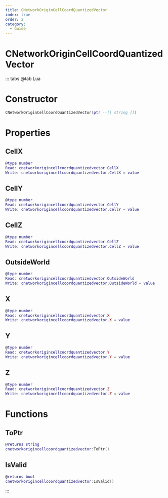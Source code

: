 ```yaml
---
title: CNetworkOriginCellCoordQuantizedVector
index: true
order: 2
category:
  - Guide
---
```


# CNetworkOriginCellCoordQuantizedVector

::: tabs
@tab Lua
# Constructor
```lua
CNetworkOriginCellCoordQuantizedVector(ptr --[[ string ]])
```
# Properties
## CellX 
```lua
@type number
Read: cnetworkorigincellcoordquantizedvector.CellX
Write: cnetworkorigincellcoordquantizedvector.CellX = value
```
## CellY 
```lua
@type number
Read: cnetworkorigincellcoordquantizedvector.CellY
Write: cnetworkorigincellcoordquantizedvector.CellY = value
```
## CellZ 
```lua
@type number
Read: cnetworkorigincellcoordquantizedvector.CellZ
Write: cnetworkorigincellcoordquantizedvector.CellZ = value
```
## OutsideWorld 
```lua
@type number
Read: cnetworkorigincellcoordquantizedvector.OutsideWorld
Write: cnetworkorigincellcoordquantizedvector.OutsideWorld = value
```
## X 
```lua
@type number
Read: cnetworkorigincellcoordquantizedvector.X
Write: cnetworkorigincellcoordquantizedvector.X = value
```
## Y 
```lua
@type number
Read: cnetworkorigincellcoordquantizedvector.Y
Write: cnetworkorigincellcoordquantizedvector.Y = value
```
## Z 
```lua
@type number
Read: cnetworkorigincellcoordquantizedvector.Z
Write: cnetworkorigincellcoordquantizedvector.Z = value
```
# Functions
## ToPtr
```lua
@returns string
cnetworkorigincellcoordquantizedvector:ToPtr()
```
## IsValid
```lua
@returns bool
cnetworkorigincellcoordquantizedvector:IsValid()
```

:::